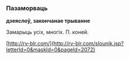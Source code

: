### Пазаморваць
**дзеяслоў, закончанае трыванне**

Замарыць усіх, многіх. П. коней.

<a rel="author">[http://rv-blr.com/](http://rv-blr.com/slounik.jsp?letterId=0&maskId=0&pageId=2072)</a>
